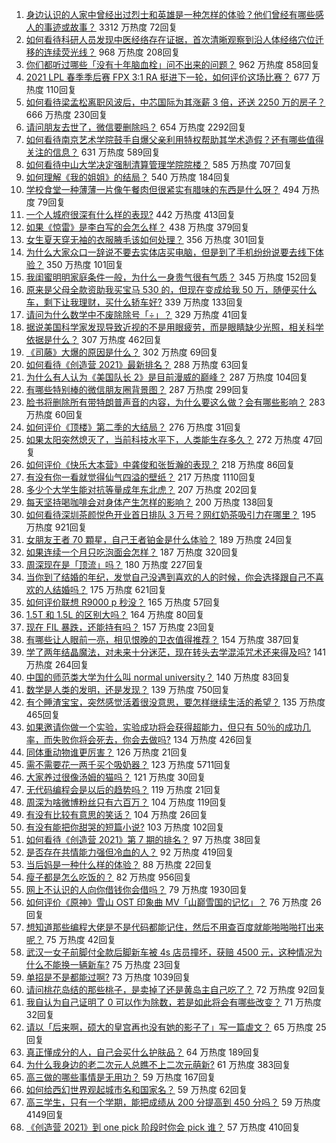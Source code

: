1. [身边认识的人家中曾经出过烈士和英雄是一种怎样的体验？他们曾经有哪些感人的事迹或故事？](https://www.zhihu.com/question/452226885) 3312 万热度 72回复
1. [如何看待科研人员发现中医经络存在证据，首次清晰观察到沿人体经络穴位迁移的连续荧光线？](https://www.zhihu.com/question/452439698) 968 万热度 208回复
1. [你们都听过哪些「没有十年脑血栓」问不出来的问题？](https://www.zhihu.com/question/429719611) 962 万热度 858回复
1. [2021 LPL 春季季后赛 FPX 3:1 RA 挺进下一轮，如何评价这场比赛？](https://www.zhihu.com/question/452711803) 677 万热度 110回复
1. [如何看待梁孟松离职风波后，中芯国际为其涨薪 3 倍，还送 2250 万的房子？](https://www.zhihu.com/question/452537618) 666 万热度 230回复
1. [请问朋友去世了，微信要删除吗？](https://www.zhihu.com/question/375737916) 654 万热度 2292回复
1. [如何看待南京艺术学院鼓手自爆父亲利用特权帮助其学术造假？还有哪些值得关注的信息？](https://www.zhihu.com/question/452585779) 631 万热度 589回复
1. [如何看待中山大学决定强制清算管理学院院楼？](https://www.zhihu.com/question/452521405) 585 万热度 707回复
1. [如何理解《我的姐姐》的结局？](https://www.zhihu.com/question/452608986) 540 万热度 184回复
1. [学校食堂一种薄薄一片像午餐肉但很紧实有腊味的东西是什么呀？](https://www.zhihu.com/question/451970604) 494 万热度 79回复
1. [一个人城府很深有什么样的表现?](https://www.zhihu.com/question/30478446) 442 万热度 413回复
1. [如果《惊雷》是李白写的会怎么样？](https://www.zhihu.com/question/452404504) 438 万热度 379回复
1. [女生夏天穿无袖的衣服腋毛该如何处理？](https://www.zhihu.com/question/49147353) 356 万热度 301回复
1. [为什么大家众口一辞说不要去实体店买电脑，但是到了手机纷纷说要去线下体验？](https://www.zhihu.com/question/452512987) 350 万热度 101回复
1. [我闺蜜明明家庭条件一般，为什么一身贵气很有气质？](https://www.zhihu.com/question/443949923) 345 万热度 152回复
1. [原来是父母全款资助我买宝马 530 的，但现在变成给我 50 万，随便买什么车，剩下让我理财，买什么轿车好?](https://www.zhihu.com/question/451556173) 339 万热度 133回复
1. [请问为什么数学中不废除除号「÷」？](https://www.zhihu.com/question/452379891) 329 万热度 41回复
1. [据说美国科学家发现导致近视的不是用眼疲劳，而是眼睛缺少光照，相关科学依据是什么？](https://www.zhihu.com/question/46868950) 307 万热度 462回复
1. [《司藤》大爆的原因是什么？](https://www.zhihu.com/question/451042151) 302 万热度 69回复
1. [如何看待《创造营 2021》最新排名？](https://www.zhihu.com/question/452741488) 288 万热度 63回复
1. [为什么有人认为《美国队长 2》是目前漫威的巅峰？](https://www.zhihu.com/question/36321171) 287 万热度 104回复
1. [有哪些特别棒的微信朋友圈背景图？](https://www.zhihu.com/question/337853063) 287 万热度 299回复
1. [脸书将删除所有带特朗普声音的内容，为什么要这么做？会有哪些影响？](https://www.zhihu.com/question/452507191) 283 万热度 60回复
1. [如何评价《顶楼》第二季的大结局？](https://www.zhihu.com/question/452521255) 276 万热度 31回复
1. [如果太阳突然熄灭了，当前科技水平下，人类能生存多久？](https://www.zhihu.com/question/399868816) 272 万热度 47回复
1. [如何评价《快乐大本营》中龚俊和张哲瀚的表现？](https://www.zhihu.com/question/452682193) 218 万热度 86回复
1. [有没有你一看就觉得仙气四溢的壁纸？](https://www.zhihu.com/question/310693259) 217 万热度 1110回复
1. [多少个大学生能对抗等量成年东北虎？](https://www.zhihu.com/question/452618798) 207 万热度 202回复
1. [每天坚持喝咖啡会对身体产生怎样的影响？](https://www.zhihu.com/question/20779335) 200 万热度 138回复
1. [如何看待深圳茶颜悦色开业首日排队 3 万号？网红奶茶吸引力在哪里？](https://www.zhihu.com/question/452566643) 195 万热度 921回复
1. [女朋友王者 70 顆星，自己王者铂金是什么体验？](https://www.zhihu.com/question/452135118) 189 万热度 24回复
1. [如果连续一个月只吃泡面会怎样？](https://www.zhihu.com/question/308078492) 187 万热度 320回复
1. [周深现在是「顶流」吗？](https://www.zhihu.com/question/452428512) 180 万热度 227回复
1. [当你到了结婚的年纪，发觉自己没遇到喜欢的人的时候，你会选择跟自己不喜欢的人结婚吗？](https://www.zhihu.com/question/450489722) 175 万热度 621回复
1. [如何评价联想 R9000 p 秒没？](https://www.zhihu.com/question/452127654) 165 万热度 57回复
1. [1.5T 和 1.5L 的区别大吗？](https://www.zhihu.com/question/316748405) 164 万热度 80回复
1. [现在 FIL 暴跌，还能持有吗？](https://www.zhihu.com/question/452509496) 157 万热度 23回复
1. [有哪些让人眼前一亮，相见恨晚的卫衣值得推荐？](https://www.zhihu.com/question/371546377) 154 万热度 387回复
1. [学了两年结晶魔法，对未来十分迷茫，现在转头去学混沌咒术还来得及吗?](https://www.zhihu.com/question/447435321) 141 万热度 264回复
1. [中国的师范类大学为什么叫 normal  university？](https://www.zhihu.com/question/451851883) 140 万热度 83回复
1. [数学是人类的发明，还是发现？](https://www.zhihu.com/question/19746620) 139 万热度 750回复
1. [有个睡渣宝宝，突然感觉活着很没意思，要怎样继续生活的希望？](https://www.zhihu.com/question/429845889) 135 万热度 465回复
1. [如果邀请你做一个实验，实验成功将会获得超能力，但只有 50％的成功几率，而失败你将会死去，你会去做吗?](https://www.zhihu.com/question/452207305) 134 万热度 426回复
1. [同体重动物谁更厉害？](https://www.zhihu.com/question/451821011) 126 万热度 21回复
1. [需不需要花一两千买个吸奶器？](https://www.zhihu.com/question/283014858) 123 万热度 5711回复
1. [大家养过很像汤姆的猫吗？](https://www.zhihu.com/question/450966880) 121 万热度 30回复
1. [无代码编程会是以后的趋势吗？](https://www.zhihu.com/question/30213800) 119 万热度 21回复
1. [周深为啥微博粉丝只有六百万？](https://www.zhihu.com/question/452141184) 104 万热度 119回复
1. [有没有比较有意思的笑话？](https://www.zhihu.com/question/449476159) 104 万热度 26回复
1. [有没有能把你甜哭的短篇小说?](https://www.zhihu.com/question/333114370) 103 万热度 102回复
1. [如何看待《创造营 2021》第 7 期的排名？](https://www.zhihu.com/question/452748582) 97 万热度 38回复
1. [是否存在共情能力强但冷血的人？](https://www.zhihu.com/question/267512045) 92 万热度 419回复
1. [当后妈是一种什么样的体验？](https://www.zhihu.com/question/402150375) 88 万热度 22回复
1. [瘦子都是怎么吃饭的？](https://www.zhihu.com/question/393865192) 82 万热度 956回复
1. [网上不认识的人向你借钱你会借吗？](https://www.zhihu.com/question/444990402) 79 万热度 1930回复
1. [如何评价《原神》雪山 OST 印象曲 MV「山巅雪国的记忆」？](https://www.zhihu.com/question/452190404) 76 万热度 26回复
1. [想知道那些编程大佬是不是代码都能记住，然后不用查百度就能啪啪啪打出来呢？](https://www.zhihu.com/question/452295496) 75 万热度 42回复
1. [武汉一女子前脚付全款后脚新车被 4s 店员撞坏，获赔 4500 元，这种情况为什么不能换一辆新车?](https://www.zhihu.com/question/452428290) 75 万热度 23回复
1. [单招是不是都能过啊?](https://www.zhihu.com/question/395056565) 73 万热度 1039回复
1. [请问桃花岛结的那些桃子，是卖掉了还是黄岛主自己吃了？](https://www.zhihu.com/question/450314181) 72 万热度 92回复
1. [我自认为自己证明了 0 可以作为除数，若是如此将会有哪些改变？](https://www.zhihu.com/question/450319837) 71 万热度 32回复
1. [请以「后来啊，硕大的皇宫再也没有她的影子了」写一篇虐文？](https://www.zhihu.com/question/443092099) 65 万热度 25回复
1. [真正懂成分的人，自己会买什么护肤品？](https://www.zhihu.com/question/439017922) 64 万热度 189回复
1. [为什么我身边的老二次元人总瞧不上二次元萌新?](https://www.zhihu.com/question/446876898) 61 万热度 383回复
1. [高三做的哪些事情是无用功？](https://www.zhihu.com/question/444925259) 59 万热度 167回复
1. [如何给西幻世界观起城市名和国家名？](https://www.zhihu.com/question/442598480) 59 万热度 62回复
1. [高三学生，只有一个学期，能把成绩从 200 分提高到 450 分吗？](https://www.zhihu.com/question/311625142) 59 万热度 4149回复
1. [《创造营 2021》到 one pick 阶段时你会 pick 谁？](https://www.zhihu.com/question/450445607) 57 万热度 410回复